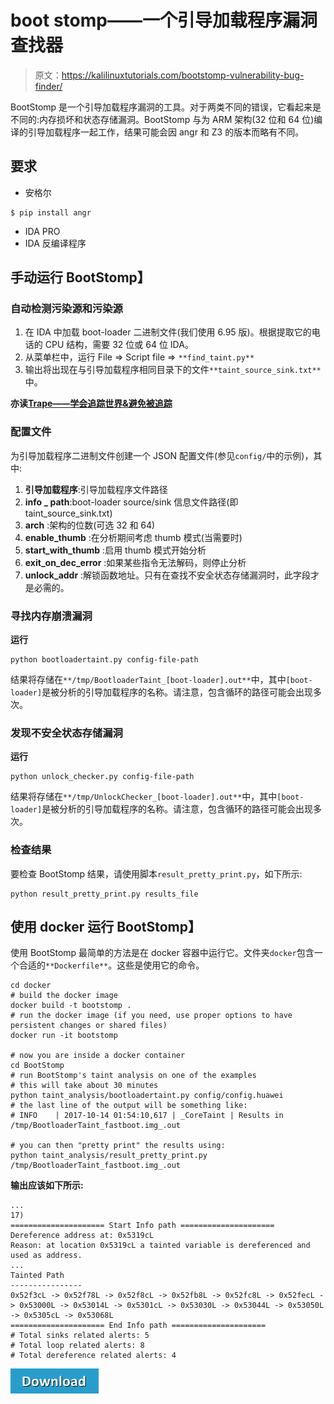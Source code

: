 # boot stomp——一个引导加载程序漏洞查找器

> 原文：<https://kalilinuxtutorials.com/bootstomp-vulnerability-bug-finder/>

BootStomp 是一个引导加载程序漏洞的工具。对于两类不同的错误，它看起来是不同的:内存损坏和状态存储漏洞。BootStomp 与为 ARM 架构(32 位和 64 位)编译的引导加载程序一起工作，结果可能会因 angr 和 Z3 的版本而略有不同。

## **要求**

*   安格尔

```
$ pip install angr
```

*   IDA PRO
*   IDA 反编译程序

## **手动运行 BootStomp】**

### **自动检测污染源和污染源**

1.  在 IDA 中加载 boot-loader 二进制文件(我们使用 6.95 版)。根据提取它的电话的 CPU 结构，需要 32 位或 64 位 IDA。
2.  从菜单栏中，运行 File => Script file => `**find_taint.py**`
3.  输出将出现在与引导加载程序相同目录下的文件`**taint_source_sink.txt**`中。

**亦读[Trape——学会追踪世界&避免被追踪](https://kalilinuxtutorials.com/trape-track-avoid-traced/)**

### **配置文件**

为引导加载程序二进制文件创建一个 JSON 配置文件(参见`config/`中的示例)，其中:

1.  **引导加载程序**:引导加载程序文件路径
2.  **info _ path**:boot-loader source/sink 信息文件路径(即 taint_source_sink.txt)
3.  **arch** :架构的位数(可选 32 和 64)
4.  **enable_thumb** :在分析期间考虑 thumb 模式(当需要时)
5.  **start_with_thumb** :启用 thumb 模式开始分析
6.  **exit_on_dec_error** :如果某些指令无法解码，则停止分析
7.  **unlock_addr** :解锁函数地址。只有在查找不安全状态存储漏洞时，此字段才是必需的。

### **寻找内存崩溃漏洞**

**运行**

```
python bootloadertaint.py config-file-path
```

结果将存储在`**/tmp/BootloaderTaint_[boot-loader].out**`中，其中`[boot-loader]`是被分析的引导加载程序的名称。请注意，包含循环的路径可能会出现多次。

### **发现不安全状态存储漏洞**

**运行**

```
python unlock_checker.py config-file-path
```

结果将存储在`**/tmp/UnlockChecker_[boot-loader].out**`中，其中`[boot-loader]`是被分析的引导加载程序的名称。请注意，包含循环的路径可能会出现多次。

### **检查结果**

要检查 BootStomp 结果，请使用脚本`result_pretty_print.py`，如下所示:

```
python result_pretty_print.py results_file
```

## **使用 docker 运行 BootStomp】**

使用 BootStomp 最简单的方法是在 docker 容器中运行它。文件夹`docker`包含一个合适的`**Dockerfile**`。这些是使用它的命令。

```
cd docker
# build the docker image
docker build -t bootstomp .
# run the docker image (if you need, use proper options to have persistent changes or shared files)
docker run -it bootstomp

# now you are inside a docker container
cd BootStomp
# run BootStomp's taint analysis on one of the examples
# this will take about 30 minutes
python taint_analysis/bootloadertaint.py config/config.huawei
# the last line of the output will be something like:
# INFO    | 2017-10-14 01:54:10,617 | _CoreTaint | Results in /tmp/BootloaderTaint_fastboot.img_.out

# you can then "pretty print" the results using:
python taint_analysis/result_pretty_print.py /tmp/BootloaderTaint_fastboot.img_.out
```

**输出应该如下所示:**

```
...
17)
===================== Start Info path =====================
Dereference address at: 0x5319cL
Reason: at location 0x5319cL a tainted variable is dereferenced and used as address.
...
Tainted Path 
----------------
0x52f3cL -> 0x52f78L -> 0x52f8cL -> 0x52fb8L -> 0x52fc8L -> 0x52fecL -> 0x53000L -> 0x53014L -> 0x5301cL -> 0x53030L -> 0x53044L -> 0x53050L -> 0x5305cL -> 0x53068L
===================== End Info path =====================
# Total sinks related alerts: 5
# Total loop related alerts: 8
# Total dereference related alerts: 4
```

[![](img/d861a9096555aeb1980fc054015933d7.png)](https://github.com/ucsb-seclab/BootStomp)